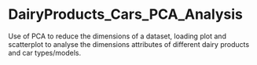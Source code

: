 # DairyProducts_Cars_PCA_Analysis
Use of PCA to reduce the dimensions of a dataset, loading plot and scatterplot to analyse the dimensions attributes of different dairy products and car types/models.
